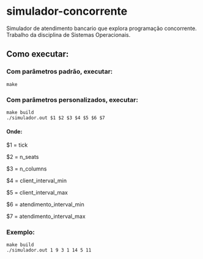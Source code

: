 # simulador-concorrente

Simulador de atendimento bancario que explora programação concorrente. Trabalho da disciplina de Sistemas Operacionais.

## Como executar:

### Com parâmetros padrão, executar:

```
make
```

### Com parâmetros personalizados, executar:

```
make build
./simulador.out $1 $2 $3 $4 $5 $6 $7
```

#### Onde:

$1 = tick

$2 = n_seats

$3 = n_columns

$4 = client_interval_min

$5 = client_interval_max

$6 = atendimento_interval_min

$7 = atendimento_interval_max

### Exemplo:

```
make build
./simulador.out 1 9 3 1 14 5 11
```
